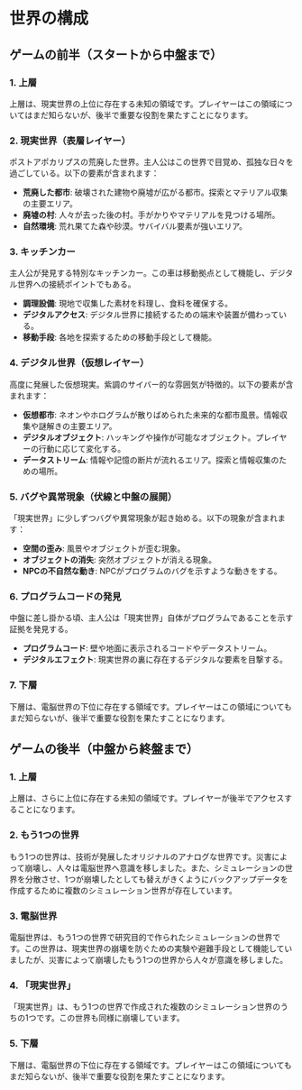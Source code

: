 # 世界の構成

## ゲームの前半（スタートから中盤まで）

### 1. 上層
上層は、現実世界の上位に存在する未知の領域です。プレイヤーはこの領域についてはまだ知らないが、後半で重要な役割を果たすことになります。

### 2. 現実世界（表層レイヤー）
ポストアポカリプスの荒廃した世界。主人公はこの世界で目覚め、孤独な日々を過ごしている。以下の要素が含まれます：
- **荒廃した都市**: 破壊された建物や廃墟が広がる都市。探索とマテリアル収集の主要エリア。
- **廃墟の村**: 人々が去った後の村。手がかりやマテリアルを見つける場所。
- **自然環境**: 荒れ果てた森や砂漠。サバイバル要素が強いエリア。

### 3. キッチンカー
主人公が発見する特別なキッチンカー。この車は移動拠点として機能し、デジタル世界への接続ポイントでもある。
- **調理設備**: 現地で収集した素材を料理し、食料を確保する。
- **デジタルアクセス**: デジタル世界に接続するための端末や装置が備わっている。
- **移動手段**: 各地を探索するための移動手段として機能。

### 4. デジタル世界（仮想レイヤー）
高度に発展した仮想現実。紫調のサイバー的な雰囲気が特徴的。以下の要素が含まれます：
- **仮想都市**: ネオンやホログラムが散りばめられた未来的な都市風景。情報収集や謎解きの主要エリア。
- **デジタルオブジェクト**: ハッキングや操作が可能なオブジェクト。プレイヤーの行動に応じて変化する。
- **データストリーム**: 情報や記憶の断片が流れるエリア。探索と情報収集のための場所。

### 5. バグや異常現象（伏線と中盤の展開）
「現実世界」に少しずつバグや異常現象が起き始める。以下の現象が含まれます：
- **空間の歪み**: 風景やオブジェクトが歪む現象。
- **オブジェクトの消失**: 突然オブジェクトが消える現象。
- **NPCの不自然な動き**: NPCがプログラムのバグを示すような動きをする。

### 6. プログラムコードの発見
中盤に差し掛かる頃、主人公は「現実世界」自体がプログラムであることを示す証拠を発見する。
- **プログラムコード**: 壁や地面に表示されるコードやデータストリーム。
- **デジタルエフェクト**: 現実世界の裏に存在するデジタルな要素を目撃する。

### 7. 下層
下層は、電脳世界の下位に存在する領域です。プレイヤーはこの領域についてもまだ知らないが、後半で重要な役割を果たすことになります。

## ゲームの後半（中盤から終盤まで）

### 1. 上層
上層は、さらに上位に存在する未知の領域です。プレイヤーが後半でアクセスすることになります。

### 2. もう1つの世界
もう1つの世界は、技術が発展したオリジナルのアナログな世界です。災害によって崩壊し、人々は電脳世界へ意識を移しました。また、シミュレーションの世界を分散させ、1つが崩壊したとしても替えがきくようにバックアップデータを作成するために複数のシミュレーション世界が存在しています。

### 3. 電脳世界
電脳世界は、もう1つの世界で研究目的で作られたシミュレーションの世界です。この世界は、現実世界の崩壊を防ぐための実験や避難手段として機能していましたが、災害によって崩壊したもう1つの世界から人々が意識を移しました。

### 4. 「現実世界」
「現実世界」は、もう1つの世界で作成された複数のシミュレーション世界のうちの1つです。この世界も同様に崩壊しています。

### 5. 下層
下層は、電脳世界の下位に存在する領域です。プレイヤーはこの領域についてもまだ知らないが、後半で重要な役割を果たすことになります。